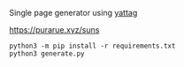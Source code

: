 Single page generator using [yattag](https://www.yattag.org/)

<https://purarue.xyz/suns>

```
python3 -m pip install -r requirements.txt
python3 generate.py
```
